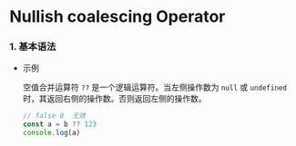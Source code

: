 # Nullish coalescing Operator

### 1. 基本语法

- 示例

  空值合并运算符 `??` 是一个逻辑运算符。当左侧操作数为 `null` 或 `undefined` 时，其返回右侧的操作数。否则返回左侧的操作数。
  
  ```js
  // false 0  无效
  const a = b ?? 123
  console.log(a)
  ```
  

